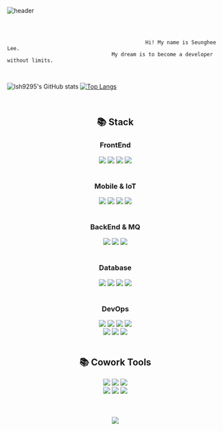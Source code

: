 ![header](https://capsule-render.vercel.app/api?type=soft&color=E3DBEB&height=130&section=header&text=Seunghee%20Lee&fontSize=60)

<br>

```

                                             Hi! My name is Seunghee Lee.                                
                                  My dream is to become a developer without limits.

```

<br>

![lsh9295's GitHub stats](https://github-readme-stats.vercel.app/api?username=lsh9295&show_icons=true&theme=radical)
[![Top Langs](https://github-readme-stats.vercel.app/api/top-langs/?username=lsh9295&layout=compact)](https://github.com/anuraghazra/github-readme-stats)

<br>

<div align=center><h2>📚 Stack</h2></div>
<div align=center><h3>FrontEnd</h3></div>
<div align=center>
  <img src="https://img.shields.io/badge/HTML5-E34F26?style=for-the-badge&logo=HTML5&logoColor=white">
  <img src="https://img.shields.io/badge/CSS3-1572B6?style=for-the-badge&logo=CSS3&logoColor=white">
  <img src="https://img.shields.io/badge/javascript-F7DF1E?style=for-the-badge&logo=javascript&logoColor=white">
  <img src="https://img.shields.io/badge/React-61DAFB?style=for-the-badge&logo=React&logoColor=white">
</div>
<br>
<div align=center><h3>Mobile & IoT</h3></div>
<div align=center>
  <img src="https://img.shields.io/badge/Android Studio-3DDC84?style=for-the-badge&logo=Android Studio&logoColor=white"/>
  <img src="https://img.shields.io/badge/kotlin-AF69EF.svg?style=for-the-badge&logo=kotlin&logoColor=white">
  <img src="https://img.shields.io/badge/Raspberry Pi-A22846?style=for-the-badge&logo=Raspberry Pi&logoColor=white">
  <img src="https://img.shields.io/badge/Python-3776AB?style=for-the-badge&logo=python&logoColor=white">
</div>
<br>
<div align=center><h3>BackEnd & MQ</h3></div>
<div align=center>
  <img src="https://img.shields.io/badge/Spring Boot-6DB33F?style=for-the-badge&logo=Spring Boot&logoColor=white">
  <img src="https://img.shields.io/badge/JAVA-F09820?style=for-the-badge&logo=JAVA&logoColor=white">
  <img src="https://img.shields.io/badge/rabbitmq-FF6600?style=for-the-badge&logo=rabbitmq&logoColor=white">
</div>
<br> 
<div align=center><h3>Database</h3></div>
<div align=center>
  <img src="https://img.shields.io/badge/MySQL-4479A1?style=for-the-badge&logo=MySQL&logoColor=white">
  <img src="https://img.shields.io/badge/Firebase-FFCA28?style=for-the-badge&logo=firebase&logoColor=white">
  <img src="https://img.shields.io/badge/Redis-DC382D?style=for-the-badge&logo=Redis&logoColor=white">
  <img src="https://img.shields.io/badge/elasticsearch-005571?style=for-the-badge&logo=elasticsearch&logoColor=white">
</div>
<br>
<div align=center><h3>DevOps</h3></div>
<div align=center>
  <img src="https://img.shields.io/badge/Amazon AWS-232F3E?style=for-the-badge&logo=Amazon AWS&logoColor=white">
  <img src="https://img.shields.io/badge/Kakao Cloud-F7DF1E?style=for-the-badge&logo=icloud&logoColor=white">
  <img src="https://img.shields.io/badge/docker-2496ED?style=for-the-badge&logo=docker&logoColor=white">
  <img src="https://img.shields.io/badge/jenkins-D24939?style=for-the-badge&logo=jenkins&logoColor=white">
  <br>
  <img src="https://img.shields.io/badge/prometheus-E6522C?style=for-the-badge&logo=prometheus&logoColor=white">
  <img src="https://img.shields.io/badge/grafana-F46800?style=for-the-badge&logo=grafana&logoColor=white">
  <img src="https://img.shields.io/badge/kibana-005571?style=for-the-badge&logo=kibana&logoColor=white">
</div>

<br>

<div align=center><h2>📚 Cowork Tools</h2></div>
<div align=center>
  <img src="https://img.shields.io/badge/GitHub-181717?style=for-the-badge&logo=github&logoColor=white">
  <img src="https://img.shields.io/badge/Jira Software-0052CC?style=for-the-badge&logo=Jira Software&logoColor=white">
  <img src="https://img.shields.io/badge/Notion-000000?style=for-the-badge&logo=notion&logoColor=white">
  <br>
  <img src="https://img.shields.io/badge/Discord-5865F2?style=for-the-badge&logo=discord&logoColor=white">
  <img src="https://img.shields.io/badge/Slack-4A154B?style=for-the-badge&logo=slack&logoColor=white">
  <img src="https://img.shields.io/badge/Figma-F24E1E?style=for-the-badge&logo=figma&logoColor=white">
</div>
<br>
<br>
<br>
<div align=center>
  <a href="https://hits.seeyoufarm.com"><img src="https://hits.seeyoufarm.com/api/count/incr/badge.svg?url=https%3A%2F%2Fgithub.com%2Flsh9295&count_bg=%23BA3DC8&title_bg=%23555555&icon=&icon_color=%23E7E7E7&title=hits&edge_flat=false"/></a>    </div>             
